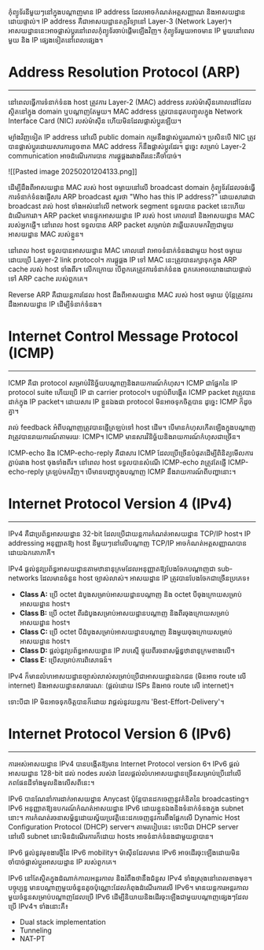 កុំព្យូទ័រនីមួយៗនៅក្នុងបណ្តាញមាន IP address ដែលអាចកំណត់អត្តសញ្ញាណ និងអាសយដ្ឋានដោយផ្ទាល់។ IP address គឺជាអាសយដ្ឋានតក្កវិទ្យានៅ Layer-3 (Network Layer)។ អាសយដ្ឋាននេះអាចផ្លាស់ប្តូរនៅពេលកុំព្យូទ័រចាប់ផ្តើមឡើងវិញ។ កុំព្យូទ័រមួយអាចមាន IP មួយនៅពេលមួយ និង IP ផ្សេងទៀតនៅពេលផ្សេង។

# Address Resolution Protocol (ARP)
---
នៅពេលធ្វើការទំនាក់ទំនង host ត្រូវការ Layer-2 (MAC) address របស់ម៉ាស៊ីនគោលដៅដែលស្ថិតនៅក្នុង domain ឬបណ្តាញតែមួយ។ MAC address ត្រូវបានដុតបញ្ចូលក្នុង Network Interface Card (NIC) របស់ម៉ាស៊ីន ហើយមិនដែលផ្លាស់ប្តូរឡើយ។

ម្យ៉ាងវិញទៀត IP address នៅលើ public domain កម្រនឹងផ្លាស់ប្តូរណាស់។ ប្រសិនបើ NIC ត្រូវបានផ្លាស់ប្តូរដោយសារការខូចខាត MAC address ក៏នឹងផ្លាស់ប្តូរដែរ។ ដូច្នេះ សម្រាប់ Layer-2 communication អាចដំណើរការបាន ការផ្គូផ្គងរវាងពីរនេះគឺចាំបាច់។

![[Pasted image 20250201204133.png]]

ដើម្បីដឹងពីអាសយដ្ឋាន MAC របស់ host ចម្ងាយនៅលើ broadcast domain កុំព្យូទ័រដែលចង់ធ្វើការទំនាក់ទំនងផ្ញើសារ ARP broadcast សួរថា "Who has this IP address?" ដោយសារវាជា broadcast រាល់ host ទាំងអស់នៅលើ network segment ទទួលបាន packet នេះហើយដំណើរការវា។ ARP packet មានផ្ទុកអាសយដ្ឋាន IP របស់ host គោលដៅ និងអាសយដ្ឋាន MAC របស់អ្នកផ្ញើ។ នៅពេល host ទទួលបាន ARP packet សម្រាប់វា វាឆ្លើយតបមកវិញជាមួយអាសយដ្ឋាន MAC របស់ខ្លួន។

នៅពេល host ទទួលបានអាសយដ្ឋាន MAC គោលដៅ វាអាចទំនាក់ទំនងជាមួយ host ចម្ងាយដោយប្រើ Layer-2 link protocol។ ការផ្គូផ្គង IP ទៅ MAC នេះត្រូវបានរក្សាទុកក្នុង ARP cache របស់ host ទាំងពីរ។ លើកក្រោយ បើពួកគេត្រូវការទំនាក់ទំនង ពួកគេអាចយោងដោយផ្ទាល់ទៅ ARP cache របស់ពួកគេ។

Reverse ARP គឺជាយន្តការដែល host ដឹងពីអាសយដ្ឋាន MAC របស់ host ចម្ងាយ ប៉ុន្តែត្រូវការដឹងអាសយដ្ឋាន IP ដើម្បីទំនាក់ទំនង។

# Internet Control Message Protocol (ICMP)
---
ICMP គឺជា protocol សម្រាប់វិនិច្ឆ័យបណ្តាញនិងរាយការណ៍កំហុស។ ICMP ជាផ្នែកនៃ IP protocol suite ហើយប្រើ IP ជា carrier protocol។ បន្ទាប់ពីបង្កើត ICMP packet វាត្រូវបានដាក់ក្នុង IP packet។ ដោយសារ IP ខ្លួនឯងជា protocol មិនអាចទុកចិត្តបាន ដូច្នេះ ICMP ក៏ដូចគ្នា។

រាល់ feedback អំពីបណ្តាញត្រូវបានផ្ញើត្រឡប់ទៅ host ដើម។ បើមានកំហុសកើតឡើងក្នុងបណ្តាញ វាត្រូវបានរាយការណ៍តាមរយៈ ICMP។ ICMP មានសារវិនិច្ឆ័យនិងរាយការណ៍កំហុសជាច្រើន។

ICMP-echo និង ICMP-echo-reply គឺជាសារ ICMP ដែលប្រើច្រើនបំផុតដើម្បីពិនិត្យមើលការភ្ជាប់រវាង host ចុងទាំងពីរ។ នៅពេល host ទទួលបានសំណើ ICMP-echo វាត្រូវតែផ្ញើ ICMP-echo-reply ត្រឡប់មកវិញ។ បើមានបញ្ហាក្នុងបណ្តាញ ICMP នឹងរាយការណ៍ពីបញ្ហានោះ។

# Internet Protocol Version 4 (IPv4)
---
IPv4 គឺជាប្រព័ន្ធអាសយដ្ឋាន 32-bit ដែលប្រើជាយន្តការកំណត់អាសយដ្ឋាន TCP/IP host។ IP addressing អនុញ្ញាតឱ្យ host នីមួយៗនៅលើបណ្តាញ TCP/IP អាចកំណត់អត្តសញ្ញាណបានដោយឯកតោភាគី។

IPv4 ផ្តល់នូវប្រព័ន្ធអាសយដ្ឋានតាមឋានានុក្រមដែលអនុញ្ញាតឱ្យបែងចែកបណ្តាញជា sub-networks ដែលមានចំនួន host ច្បាស់លាស់។ អាសយដ្ឋាន IP ត្រូវបានបែងចែកជាច្រើនប្រភេទ៖

- **Class A:** ប្រើ octet ដំបូងសម្រាប់អាសយដ្ឋានបណ្តាញ និង octet បីចុងក្រោយសម្រាប់អាសយដ្ឋាន host។
- **Class B:** ប្រើ octet ពីរដំបូងសម្រាប់អាសយដ្ឋានបណ្តាញ និងពីរចុងក្រោយសម្រាប់អាសយដ្ឋាន host។
- **Class C:** ប្រើ octet បីដំបូងសម្រាប់អាសយដ្ឋានបណ្តាញ និងមួយចុងក្រោយសម្រាប់អាសយដ្ឋាន host។
- **Class D:** ផ្តល់នូវប្រព័ន្ធអាសយដ្ឋាន IP រាបស្មើ ផ្ទុយពីរចនាសម្ព័ន្ធឋានានុក្រមខាងលើ។
- **Class E:** ប្រើសម្រាប់ការពិសោធន៍។

IPv4 ក៏មានលំហអាសយដ្ឋានច្បាស់លាស់សម្រាប់ប្រើជាអាសយដ្ឋានឯកជន (មិនអាច route លើ internet) និងអាសយដ្ឋានសាធារណៈ (ផ្តល់ដោយ ISPs និងអាច route លើ internet)។

ទោះបីជា IP មិនអាចទុកចិត្តបានក៏ដោយ វាផ្តល់នូវយន្តការ 'Best-Effort-Delivery'។

# Internet Protocol Version 6 (IPv6)
---
ការអស់អាសយដ្ឋាន IPv4 បានបង្កើតឱ្យមាន Internet Protocol version 6។ IPv6 ផ្តល់អាសយដ្ឋាន 128-bit ដល់ nodes របស់វា ដែលផ្តល់លំហអាសយដ្ឋានច្រើនសម្រាប់ប្រើនៅលើភពផែនដីទាំងមូលនិងលើសពីនេះ។

IPv6 បានណែនាំការដាក់អាសយដ្ឋាន Anycast ប៉ុន្តែបានដកចេញនូវគំនិតនៃ broadcasting។ IPv6 អនុញ្ញាតឱ្យឧបករណ៍កំណត់អាសយដ្ឋាន IPv6 ដោយខ្លួនឯងនិងទំនាក់ទំនងក្នុង subnet នោះ។ ការកំណត់រចនាសម្ព័ន្ធដោយស្វ័យប្រវត្តិនេះដកចេញនូវការពឹងផ្អែកលើ Dynamic Host Configuration Protocol (DHCP) server។ តាមរបៀបនេះ ទោះបីជា DHCP server នៅលើ subnet នោះមិនដំណើរការក៏ដោយ hosts អាចទំនាក់ទំនងជាមួយគ្នាបាន។

IPv6 ផ្តល់នូវមុខងារថ្មីនៃ IPv6 mobility។ ម៉ាស៊ីនដែលមាន IPv6 អាចដើរចុះឡើងដោយមិនចាំបាច់ផ្លាស់ប្តូរអាសយដ្ឋាន IP របស់ពួកគេ។

IPv6 នៅតែស្ថិតក្នុងដំណាក់កាលអន្តរកាល និងរំពឹងថានឹងជំនួស IPv4 ទាំងស្រុងនៅពេលខាងមុខ។ បច្ចុប្បន្ន មានបណ្តាញមួយចំនួនតូចប៉ុណ្ណោះដែលកំពុងដំណើរការលើ IPv6។ មានយន្តការអន្តរកាលមួយចំនួនសម្រាប់បណ្តាញដែលប្រើ IPv6 ដើម្បីនិយាយនិងដើរចុះឡើងជាមួយបណ្តាញផ្សេងៗដែលប្រើ IPv4។ ទាំងនោះគឺ៖

- Dual stack implementation
- Tunneling
- NAT-PT
